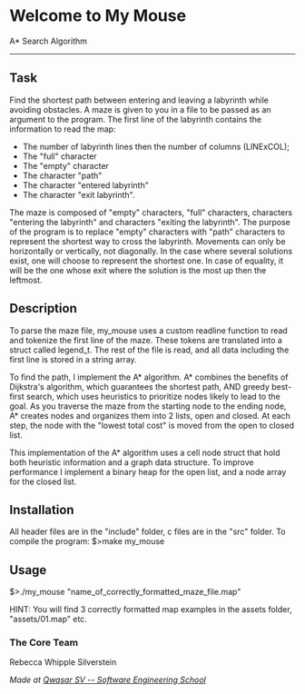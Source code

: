 # Welcome to My Mouse
A* Search Algorithm
***

## Task
Find the shortest path between entering and leaving a labyrinth while avoiding obstacles.
A maze is given to you in a file to be passed as an argument to the program.
The first line of the labyrinth contains the information to read the map:
* The number of labyrinth lines then the number of columns (LINExCOL);
* The "full" character
* The "empty" character
* The character "path"
* The character "entered labyrinth"
* The character "exit labyrinth".

The maze is composed of "empty" characters, "full" characters, characters "entering the labyrinth" and characters "exiting the labyrinth".
The purpose of the program is to replace "empty" characters with "path" characters to represent the shortest way to cross the labyrinth.
Movements can only be horizontally or vertically, not diagonally.
In the case where several solutions exist, one will choose to represent the shortest one. 
In case of equality, it will be the one whose exit where the solution is the most up then the leftmost. 

## Description
To parse the maze file, my_mouse uses a custom readline function to read and tokenize the first line of the maze.
These tokens are translated into a struct called legend_t.
The rest of the file is read, and all data including the first line is stored in a string array.

To find the path, I implement the A* algorithm. 
A* combines the benefits of Dijkstra's algorithm, which guarantees the shortest path, AND greedy best-first search, 
which uses heuristics to prioritize nodes likely to lead to the goal.
As you traverse the maze from the starting node to the ending node, A* creates nodes and organizes them into 2 lists, open and closed.
At each step, the node with the "lowest total cost" is moved from the open to closed list.

This implementation of the A* algorithm uses a cell node struct that hold both heuristic information and a graph data structure.
To improve performance I implement a binary heap for the open list, and a node array for the closed list.


## Installation
All header files are in the "include" folder, c files are in the "src" folder.
To compile the program:
$>make my_mouse

## Usage
$>./my_mouse "name_of_correctly_formatted_maze_file.map"

HINT: You will find 3 correctly formatted map examples in the assets folder, "assets/01.map" etc.


### The Core Team

Rebecca Whipple Silverstein

<span><i>Made at <a href='https://qwasar.io'>Qwasar SV -- Software Engineering School</a></i></span>